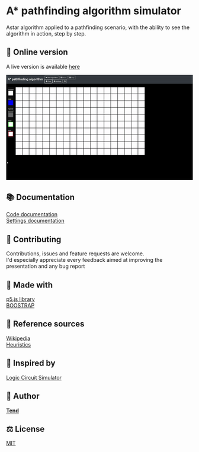 # A* pathfinding algorithm simulator
Astar algorithm applied to a pathfinding scenario, with the ability to see the algorithm in action, step by step.
 
## :red_circle: Online version
A live version is available [here](https://tendto.github.io/AstarPathfindingAlgorithm/)

![](graphic/demo.gif)
 
## :books: Documentation
[Code documentation](doc/doc_code.md)<br>
[Settings documentation](doc/doc_settings.md)

## 🤝 Contributing

Contributions, issues and feature requests are welcome.<br>
I'd especially appreciate every feedback aimed at improving the presentation and any bug report

## :wrench: Made with
[p5.js library](https://github.com/processing/p5.js)<br>
[BOOSTRAP](https://getbootstrap.com/)

## :book: Reference sources

[Wikipedia](https://en.wikipedia.org/wiki/A*_search_algorithm)<br>
[Heuristics](http://theory.stanford.edu/~amitp/GameProgramming/Heuristics.html)

## :thought_balloon: Inspired by
[Logic Circuit Simulator](https://github.com/drendog/Logic-Circuit-Simulator)

## 👤 Author

**[Tend](https://github.com/TendTo)**

## :balance_scale: License

[MIT](https://choosealicense.com/licenses/mit/)
